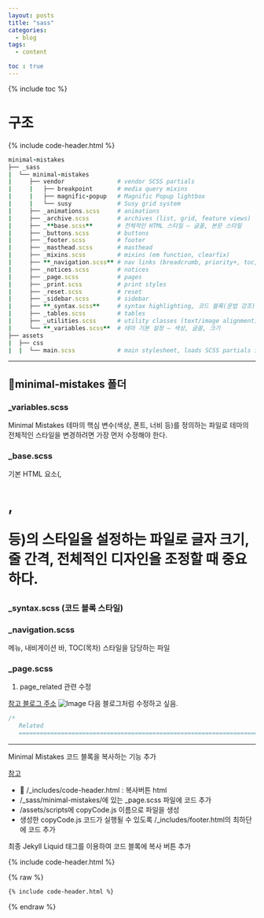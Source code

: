 ```yaml
---
layout: posts
title: "sass"
categories:
  - blog
tags:
  - content

toc : true
---
```


{% include toc %}

# 구조 

{% include code-header.html %}

```ruby
minimal-mistakes
├── _sass
|  └── minimal-mistakes
|     ├── vendor               # vendor SCSS partials
|     |   ├── breakpoint       # media query mixins
|     |   ├── magnific-popup   # Magnific Popup lightbox
|     |   └── susy             # Susy grid system
|     ├── _animations.scss     # animations
|     ├── _archive.scss        # archives (list, grid, feature views)
|     ├── _**base.scss**       # 전체적인 HTML 스타일 – 글꼴, 본문 스타일
|     ├── _buttons.scss        # buttons
|     ├── _footer.scss         # footer
|     ├── _masthead.scss       # masthead
|     ├── _mixins.scss         # mixins (em function, clearfix)
|     ├── **_navigation.scss** # nav links (breadcrumb, priority+, toc, pagination, etc.)
|     ├── _notices.scss        # notices
|     ├── _page.scss           # pages
|     ├── _print.scss          # print styles
|     ├── _reset.scss          # reset
|     ├── _sidebar.scss        # sidebar
|     ├── **_syntax.scss**     # syntax highlighting, 코드 블록(문법 강조) 스타일을 담당하는 파일 
|     ├── _tables.scss         # tables
|     ├── _utilities.scss      # utility classes (text/image alignment)
|     └── **_variables.scss**  # 테마 기본 설정 – 색상, 글꼴, 크기
├── assets
|  ├── css
|  |  └── main.scss            # main stylesheet, loads SCSS partials in _sass
```
---

## 📂minimal-mistakes 폴더 

### _variables.scss 
Minimal Mistakes 테마의 핵심 변수(색상, 폰트, 너비 등)를 정의하는 파일로 테마의 전체적인 스타일을 변경하려면 가장 먼저 수정해야 한다.             

### _base.scss        
기본 HTML 요소(<body>, <h1>, <p> 등)의 스타일을 설정하는 파일로 글자 크기, 줄 간격, 전체적인 디자인을 조정할 때 중요하다.   

### _syntax.scss (코드 블록 스타일)

### _navigation.scss
메뉴, 내비게이션 바, TOC(목차) 스타일을 담당하는 파일

### _page.scss 

1. page_related 관련 수정 

[참고 블로그 주소](https://ansohxxn.github.io/blog/prevnext/#top)
![Image](https://github.com/user-attachments/assets/67988d06-1148-42e1-9065-c937c0d6871b) 
다음 블로그처럼 수정하고 싶음.

```scss
/*
   Related
   ========================================================================== */
```


---
Minimal Mistakes 코드 블록을 복사하는 기능 추가

[참고](https://luckylooky2.github.io/github-%EB%B8%94%EB%A1%9C%EA%B7%B8/copy-to-clipboard/)

- 📂 /_includes/code-header.html : 복사버튼 html 
- /_sass/minimal-mistakes/에 있는 _page.scss 파일에 코드 추가
- /assets/scripts에 copyCode.js 이름으로 파일을 생성
- 생성한 copyCode.js 코드가 실행될 수 있도록 /_includes/footer.html의 최하단에 코드 추가 

최종 Jekyll Liquid 태그를 이용하여 코드 블록에 복사 버튼 추가

{% include code-header.html %}

{% raw %}
```md
{% include code-header.html %}
```
{% endraw %}